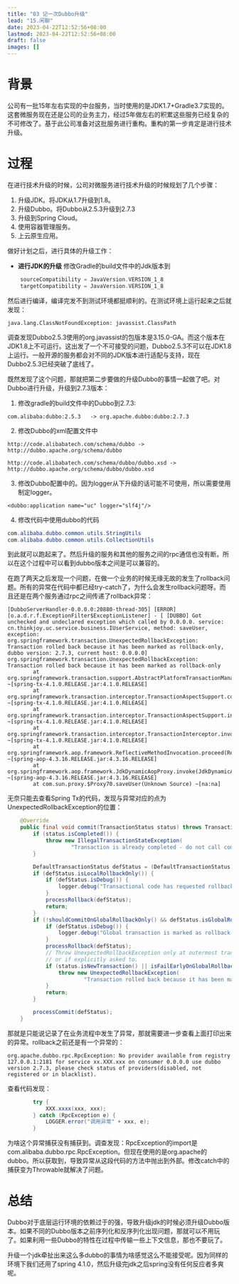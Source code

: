 ```yaml
---
title: "03 记一次Dubbo升级"
lead: "15.闲聊"
date: 2023-04-22T12:52:56+08:00
lastmod: 2023-04-22T12:52:56+08:00
draft: false
images: []
---
```


# 背景

公司有一批15年左右实现的中台服务，当时使用的是JDK1.7+Gradle3.7实现的。这套微服务现在还是公司的业务主力，经过5年做左右的积累这些服务已经复杂的不可修改了。基于此公司准备对这批服务进行重构。重构的第一步肯定是进行技术升级。

# 过程

在进行技术升级的时候，公司对微服务进行技术升级的时候规划了几个步骤：
1. 升级JDK。将JDK从1.7升级到1.8。
2. 升级Dubbo。将Dubbo从2.5.3升级到2.7.3
3. 升级到Spring Cloud。
4. 使用容器管理服务。
5. 上云原生应用。

做好计划之后，进行具体的升级工作：
- **进行JDK的升级**
修改Gradle的build文件中的Jdk版本到
```gradle
    sourceCompatibility = JavaVersion.VERSION_1_8
    targetCompatibility = JavaVersion.VERSION_1_8
```
然后进行编译，编译完发不到测试环境都挺顺利的。在测试环境上运行起来之后就发现：
```log
java.lang.ClassNotFoundException: javassist.ClassPath
```
调查发现Dubbo2.5.3使用的org.javassist的包版本是3.15.0-GA。而这个版本在JDK1.8上不可运行。这出发了一个不可接受的问题，Dubbo2.5.3不可以在JDK1.8上运行。一般开源的服务都会对不同的JDK版本进行适配与支持，现在Dubbo2.5.3已经突破了底线了。

既然发现了这个问题，那就把第二步要做的升级Dubbo的事情一起做了吧。对Dubbo进行升级，升级到2.7.3版本：
1. 修改gradle的build文件中的Dubbo到2.7.3:
```
com.alibaba:dubbo:2.5.3   -> org.apache.dubbo:dubbo:2.7.3
```
2. 修改Dubbo的xml配置文件中
```
http://code.alibabatech.com/schema/dubbo -> http://dubbo.apache.org/schema/dubbo

http://code.alibabatech.com/schema/dubbo/dubbo.xsd -> http://dubbo.apache.org/schema/dubbo/dubbo.xsd
```
3. 修改Dubbo配置中的。因为logger从下升级的话可能不可使用，所以需要使用制定logger。
```
<dubbo:application name="uc" logger="slf4j"/>
```
4. 修改代码中使用dubbo的代码
```java
com.alibaba.dubbo.common.utils.StringUtils
com.alibaba.dubbo.common.utils.CollectionUtils
```
到此就可以跑起来了。然后升级的服务和其他的服务之间的rpc通信也没有断。所以在这个过程中可以看到dubbo版本之间是可以兼容的。

在跑了两天之后发现一个问题，在做一个业务的时候无缘无故的发生了rollback问题。所有的异常在代码中都已经try-catch了，为什么会发生rollback问题呀。而且还是在两个服务通过rpc之间传递了rollback异常：
```
[DubboServerHandler-0.0.0.0:20880-thread-305] [ERROR] [o.a.d.r.f.ExceptionFilter$ExceptionListener] - [ [DUBBO] Got unchecked and undeclared exception which called by 0.0.0.0. service: cn.thinkjoy.uc.service.business.IUserService, method: saveUser, exception: org.springframework.transaction.UnexpectedRollbackException: Transaction rolled back because it has been marked as rollback-only, dubbo version: 2.7.3, current host: 0.0.0.0]
org.springframework.transaction.UnexpectedRollbackException: Transaction rolled back because it has been marked as rollback-only
        at org.springframework.transaction.support.AbstractPlatformTransactionManager.commit(AbstractPlatformTransactionManager.java:720) ~[spring-tx-4.1.0.RELEASE.jar:4.1.0.RELEASE]
        at org.springframework.transaction.interceptor.TransactionAspectSupport.commitTransactionAfterReturning(TransactionAspectSupport.java:496) ~[spring-tx-4.1.0.RELEASE.jar:4.1.0.RELEASE]
        at org.springframework.transaction.interceptor.TransactionAspectSupport.invokeWithinTransaction(TransactionAspectSupport.java:276) ~[spring-tx-4.1.0.RELEASE.jar:4.1.0.RELEASE]
        at org.springframework.transaction.interceptor.TransactionInterceptor.invoke(TransactionInterceptor.java:95) ~[spring-tx-4.1.0.RELEASE.jar:4.1.0.RELEASE]
        at org.springframework.aop.framework.ReflectiveMethodInvocation.proceed(ReflectiveMethodInvocation.java:179) ~[spring-aop-4.3.16.RELEASE.jar:4.3.16.RELEASE]
        at org.springframework.aop.framework.JdkDynamicAopProxy.invoke(JdkDynamicAopProxy.java:213) ~[spring-aop-4.3.16.RELEASE.jar:4.3.16.RELEASE]
        at com.sun.proxy.$Proxy70.saveUser(Unknown Source) ~[na:na]
```
无奈只能去查看Spring Tx的代码，发现与异常对应的点为UnexpectedRollbackException的位置：
```java
	@Override
	public final void commit(TransactionStatus status) throws TransactionException {
		if (status.isCompleted()) {
			throw new IllegalTransactionStateException(
					"Transaction is already completed - do not call commit or rollback more than once per transaction");
		}

		DefaultTransactionStatus defStatus = (DefaultTransactionStatus) status;
		if (defStatus.isLocalRollbackOnly()) {
			if (defStatus.isDebug()) {
				logger.debug("Transactional code has requested rollback");
			}
			processRollback(defStatus);
			return;
		}
		if (!shouldCommitOnGlobalRollbackOnly() && defStatus.isGlobalRollbackOnly()) {
			if (defStatus.isDebug()) {
				logger.debug("Global transaction is marked as rollback-only but transactional code requested commit");
			}
			processRollback(defStatus);
			// Throw UnexpectedRollbackException only at outermost transaction boundary
			// or if explicitly asked to.
			if (status.isNewTransaction() || isFailEarlyOnGlobalRollbackOnly()) {
				throw new UnexpectedRollbackException(
						"Transaction rolled back because it has been marked as rollback-only");
			}
			return;
		}

		processCommit(defStatus);
	}
```
那就是只能说记录了在业务流程中发生了异常，那就需要进一步查看上面打印出来的异常。rollback之前还是有一个异常的：
```
org.apache.dubbo.rpc.RpcException: No provider available from registry 127.0.0.1:2181 for service xx.XXX.xxx on consumer 0.0.0.0 use dubbo version 2.7.3, please check status of providers(disabled, not registered or in blacklist).
```
查看代码发现：
```java
        try {
            XXX.xxxx(xxx, xxx);
        } catch (RpcException e) {
            LOGGER.error("调用异常" + xxx, e);
        }
```
为啥这个异常捕获没有捕获到。调查发现：RpcException的import是com.alibaba.dubbo.rpc.RpcException。但现在使用的是org.apache的dubbo。所以获取到，导致异常从这段代码的方法中抛出到外部。修改catch中的捕获变为Throwable就解决了问题。

# 总结
Dubbo对于底层运行环境的依赖过于的强，导致升级jdk的时候必须升级Dubbo版本。如果不同的Dubbo版本之前序列化和反序列化出现问题，那就可以不用玩了。如果利用一些Dubbo的特性在过程中传输一些上下文信息，那也不要玩了。

升级一个jdk牵扯出来这么多dubbo的事情为啥感觉这么不能接受呢。因为同样的环境下我们还用了spring 4.1.0，然后升级完jdk之后spring没有任何反应者多爽呢。
